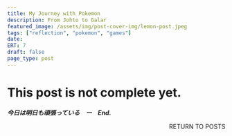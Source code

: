 ```yaml
---
title: My Journey with Pokemon
description: From Johto to Galar
featured_image: /assets/img/post-cover-img/lemon-post.jpeg
tags: ["reflection", "pokemon", "games"]
date:
ERT: 7
draft: false
page_type: post
---
```


# This post is not complete yet.

**_今日は明日も頑張っている　ー　End._**

<a href="/all-posts.html" class="btn btn-primary" style="float: right; margin-bottom: 20px; text-decoration: none;">RETURN TO POSTS</a>
